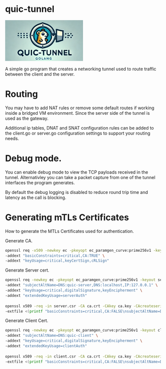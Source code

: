 # quic-tunnel

<img src="https://github.com/td4b/quic-tunnel/blob/main/logo/quic-tunnel.png" alt="QUIC-Tunnel Logo" width="50%">

A simple go program that creates a networking tunnel used to route traffic between the client and the server.

# Routing

You may have to add NAT rules or remove some default routes if working inside a bridged VM environment. Since the server side of the tunnel is used as the gateway.

Additional ip tables, DNAT and SNAT configuration rules can be added to the client.go or server.go configuration settings to support your routing needs.

# Debug mode.

You can enable debug mode to view the TCP payloads received in the tunnel. Alternativley you can take a packet capture from one of the tunnel interfaces the program generates.

By default the debug logging is disabled to reduce round trip time and latency as the call is blocking.

# Generating mTLs Certificates

How to generate the MTLs Certificates used for authentication.

Generate CA.

```bash
openssl req -x509 -newkey ec -pkeyopt ec_paramgen_curve:prime256v1 -keyout ca.key -out ca.crt -days 3650 -nodes -subj "/CN=QUIC-CA" \
-addext "basicConstraints=critical,CA:TRUE" \
-addext "keyUsage=critical,keyCertSign,cRLSign"
```

Generate Server cert.

```bash
openssl req -newkey ec -pkeyopt ec_paramgen_curve:prime256v1 -keyout server.key -out server.csr -nodes -subj "/CN=quic-server" \
-addext "subjectAltName=DNS:quic-server,DNS:localhost,IP:127.0.0.1" \
-addext "keyUsage=critical,digitalSignature,keyEncipherment" \
-addext "extendedKeyUsage=serverAuth"

openssl x509 -req -in server.csr -CA ca.crt -CAkey ca.key -CAcreateserial -out server.crt -days 3650 \
-extfile <(printf "basicConstraints=critical,CA:FALSE\nsubjectAltName=DNS:quic-server,DNS:localhost,IP:127.0.0.1\nkeyUsage=critical,digitalSignature,keyEncipherment\nextendedKeyUsage=serverAuth")
```

Generate Client Cert.

```bash
openssl req -newkey ec -pkeyopt ec_paramgen_curve:prime256v1 -keyout client.key -out client.csr -nodes -subj "/CN=quic-client" \
-addext "subjectAltName=DNS:quic-client" \
-addext "keyUsage=critical,digitalSignature,keyEncipherment" \
-addext "extendedKeyUsage=clientAuth"

openssl x509 -req -in client.csr -CA ca.crt -CAkey ca.key -CAcreateserial -out client.crt -days 3650 \
-extfile <(printf "basicConstraints=critical,CA:FALSE\nsubjectAltName=DNS:quic-client\nkeyUsage=critical,digitalSignature,keyEncipherment\nextendedKeyUsage=clientAuth")
```